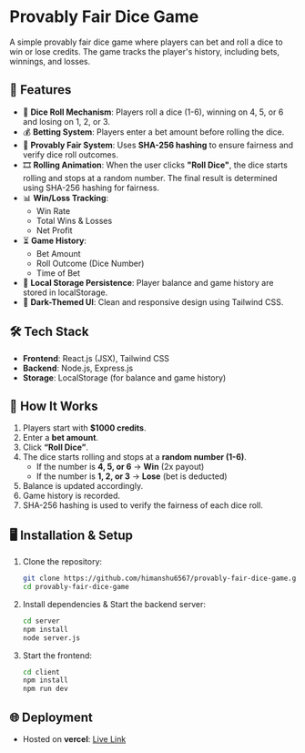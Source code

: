 # Provably Fair Dice Game

A simple provably fair dice game where players can bet and roll a dice to win or lose credits. The game tracks the player's history, including bets, winnings, and losses.

## 🚀 Features

- 🎲 **Dice Roll Mechanism**: Players roll a dice (1-6), winning on 4, 5, or 6 and losing on 1, 2, or 3.
- 💰 **Betting System**: Players enter a bet amount before rolling the dice.
- 📜 **Provably Fair System**: Uses **SHA-256 hashing** to ensure fairness and verify dice roll outcomes.
- 🎞️ **Rolling Animation**: When the user clicks **"Roll Dice"**, the dice starts rolling and stops at a random number. The final result is determined using SHA-256 hashing for fairness.
- 📊 **Win/Loss Tracking**:
  - Win Rate
  - Total Wins & Losses
  - Net Profit
- ⏳ **Game History**:
  - Bet Amount
  - Roll Outcome (Dice Number)
  - Time of Bet
- 💾 **Local Storage Persistence**: Player balance and game history are stored in localStorage.
- 🎨 **Dark-Themed UI**: Clean and responsive design using Tailwind CSS.

## 🛠️ Tech Stack

- **Frontend**: React.js (JSX), Tailwind CSS
- **Backend**: Node.js, Express.js
- **Storage**: LocalStorage (for balance and game history)

## 📜 How It Works

1.  Players start with **$1000 credits**.
2.  Enter a **bet amount**.
3.  Click **“Roll Dice”**.
4.  The dice starts rolling and stops at a **random number (1-6)**.
    - If the number is **4, 5, or 6** → **Win** (2x payout)
    - If the number is **1, 2, or 3** → **Lose** (bet is deducted)
5.  Balance is updated accordingly.
6.  Game history is recorded.
7.  SHA-256 hashing is used to verify the fairness of each dice roll.

## 🖥️ Installation & Setup

1.  Clone the repository:

    ```sh
    git clone https://github.com/himanshu6567/provably-fair-dice-game.git
    cd provably-fair-dice-game

    ```

2.  Install dependencies & Start the backend server:

    ```sh
    cd server
    npm install
    node server.js
    ```

3.  Start the frontend:

    ```sh
    cd client
    npm install
    npm run dev
    ```

## 🌐 Deployment

- Hosted on **vercel**: [Live Link](https://provably-fair-dice-game-mu.vercel.app)
